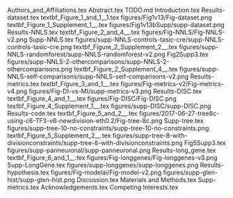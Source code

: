 Authors_and_Affiliations.tex
Abstract.tex
TODO.md
Introduction.tex
Results-dataset.tex
textbf_Figure_1_and_1__1.tex
figures/Fig1v13/Fig-dataset.png
textbf_Figure_1_Supplement_1__.tex
figures/Fig1v13bSupp/supp-dataset.png
Results-NNLS.tex
textbf_Figure_2_and_4__.tex
figures/Fig-NNLS/Fig-NNLS-v2.png
Supp-NNLS.tex
figures/supp-NNLS-controls-tasic-cre/supp-NNLS-controls-tasic-cre.png
textbf_Figure_2_Supplement_2__.tex
figures/supp-NNLS-randomforest/supp-NNLS-randomforest-v2.png
Fig2Supp3.tex
figures/supp-NNLS-2-othercomparisons/supp-NNLS-2-othercomparisons.png
textbf_Figure_2_Supplement_4__.tex
figures/supp-NNLS-self-comparisons/supp-NNLS-self-comparisons-v2.png
Results-metrics.tex
textbf_Figure_3_and_1__.tex
figures/Fig-metrics-v2/Fig-metrics-v4.png
figures/Fig-DI-vs-MI/supp-metrics-v3.png
Results-DISC.tex
textbf_Figure_4_and_1__.tex
figures/Fig-DISC/Fig-DISC.png
textbf_Figure_4_Supplement_1__.tex
figures/supp-DISC/supp-DISC.png
Results-code.tex
textbf_Figure_5_and_2__.tex
figures/2017-06-27-tree8c-using-c6-TF3-v6-newdivision-eth0.2/Fig-tree-8c.png
Supp-tree.tex
figures/supp-tree-10-no-constraints/supp-tree-10-no-constraints.png
textbf_Figure_5_Supplement_2__.tex
figures/supp-tree-8-with-divisionconstraints/supp-tree-8-with-divisionconstraints.png
Fig5Supp3.tex
figures/supp-panneuronal/supp-panneuronal.png
Results-long_gene.tex
textbf_Figure_6_and_1__.tex
figures/Fig-longgenes/Fig-longgenes-v3.png
Supp-LongGene.tex
figures/supp-longgenes/supp-longgenes.png
Results-hypothesis.tex
figures/Fig-modelai/Fig-model-v2.png
figures/supp-glen-hist/supp-glen-hist.png
Discussion.tex
Materials and Methods.tex
Supp-metrics.tex
Acknowledgements.tex
Competing Interests.tex